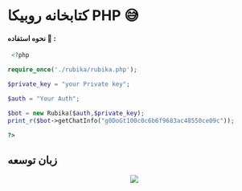 
# کتابخانه روبیکا PHP 😅


#### نحوه استفاده 🎊 :
```php
 <?php 

require_once('./rubika/rubika.php');

$private_key = "your Private key";

$auth = "Your Auth";

$bot = new Rubika($auth,$private_key);
print_r($bot->getChatInfo("g0DoGt100c0c6b6f9683ac48550ce09c"));

?>
```

## زبان توسعه </br>

<p align="center"><img src="https://img.shields.io/badge/php-FFDD00?style=for-the-badge&logo=php&logoColor=blue"/> 

